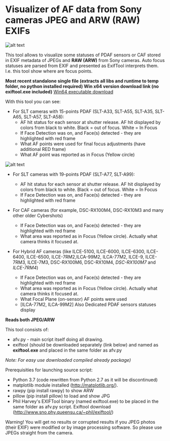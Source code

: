 # Visualizer of AF data from Sony cameras JPEG and ARW (RAW) EXIFs

![alt text](a7rm2_afv.jpeg "AFV tool displaying focus data on photo made with ILCE-7RM2")

This tool allows to visualize some statuses of PDAF sensors or CAF stored in EXIF metadata of JPEGs and **RAW (ARW)** from Sony cameras. Auto focus statuses are parsed from EXIF and presented as ExifTool interprets them.
I.e. this tool show where are focus points.

**Most recent standalone single file (extracts all libs and runtime to temp folder, no python installed required) Win x64 version download link (no exiftool.exe included)**
[Win64 executable download](https://raw.githubusercontent.com/SK-Hardwired/s_afv/s-afv-python-27/dist/afv.exe)



With this tool you can see:
- For SLT cameras with 15-points PDAF (SLT-A33, SLT-A55, SLT-A35, SLT-A65, SLT-A57, SLT-A58):
  - AF hit status for each sensor at shutter release. AF hit displayed by colors from black to white. Black = out of focus. White = In Focus
  - If Face Detection was on, and Face(s) detected - they are highlighted with red frame
  - What AF points were used for final focus adjustments (have additional RED frame)
  - What AF point was reported as in Focus (Yellow circle)

![alt text](pics/afv_a57_2.JPG "AF points statuses on SLT-A57 photo")

- For SLT cameras with 19-points PDAF (SLT-A77, SLT-A99):
  - AF hit status for each sensor at shutter release. AF hit displayed by colors from black to white. Black = out of focus. White = In Focus
  - If Face Detection was on, and Face(s) detected - they are highlighted with red frame

- For CAF cameras (for example, DSC-RX100M4, DSC-RX10M3 and many other older Cybershots)
  - If Face Detection was on, and Face(s) detected - they are highlighted with red frame
  - What area was reported as in Focus (Yellow circle). Actually what camera thinks it focused at.

- For Hybrid AF cameras (like ILCE-5100, ILCE-6000, ILCE-6300, ILCE-6400, ILCE-6500, ILCE-7RM2,ILCA-99M2, ILCA-77M2, ILCE-9, ILCE-7RM3, ILCE-7M3, DSC-RX100M6, DSC-RX10M4, *DSC-RX100M7* and *ILCE-7RM4*)
  - If Face Detection was on, and Face(s) detected - they are highlighted with red frame
  - What area was reported as in Focus (Yellow circle). Actually what camera thinks it focused at.
  - What Focal Plane (on-sensor) AF points were used
  - [ILCA-77M2, ILCA-99M2] Also Dedicated PDAF sensors statuses display

**Reads both JPEG/ARW**

This tool consists of:
  - afv.py - main script itself doing all drawing.
  - exiftool (should be downloaded separately (link below) and named as **exiftool.exe** and placed in the same folder as afv.py

  *Note: For easy use downloaded compiled already package)*

Prerequisities for launching source script:
  - Python 3.7 (code rewritten from Python 2.7 as it will be discontinued)
  - matplotlib module installed (http://matplotlib.org/).
  - rawpy (pip install rawpy) to show ARW
  - pillow (pip install pillow) to load and show JPG
  - Phil Harvey's EXIFTool binary (named exiftool.exe) to be placed in the same folder as afv.py script. Exiftool download (http://www.sno.phy.queensu.ca/~phil/exiftool/)

Warning! You will get no results or corrupted results if you JPEG photos (their EXIF) were modified or by image processing software. So please use JPEGs straight from the camera.
